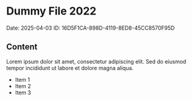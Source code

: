 # Dummy File 2022

Date: 2025-04-03
ID: 16D5F1CA-898D-4119-8ED8-45CC8570F95D

## Content

Lorem ipsum dolor sit amet, consectetur adipiscing elit.
Sed do eiusmod tempor incididunt ut labore et dolore magna aliqua.

* Item 1
* Item 2
* Item 3
